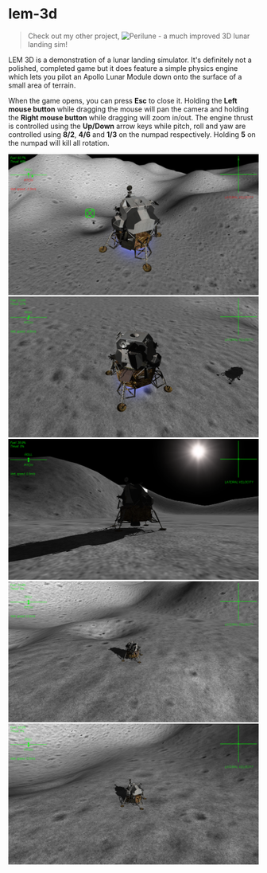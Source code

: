 # lem-3d
> Check out my other project, ![Perilune](https://github.com/george7378/perilune) - a much improved 3D lunar landing sim!

LEM 3D is a demonstration of a lunar landing simulator. It's definitely not a polished, completed game but it does feature a simple physics engine which lets you pilot an Apollo Lunar Module down onto the surface of a small area of terrain.

When the game opens, you can press **Esc** to close it. Holding the **Left mouse button** while dragging the mouse will pan the camera and holding the **Right mouse button** while dragging will zoom in/out. The engine thrust is controlled using the **Up/Down** arrow keys while pitch, roll and yaw are controlled using **8/2**, **4/6** and **1/3** on the numpad respectively. Holding **5** on the numpad will kill all rotation.

![Top of descent](https://raw.githubusercontent.com/george7378/lem-3d/master/_img/1.png)
![Coming in backwards](https://raw.githubusercontent.com/george7378/lem-3d/master/_img/2.png)
![Landed - closeup](https://raw.githubusercontent.com/george7378/lem-3d/master/_img/3.png)
![Landed - distant](https://raw.githubusercontent.com/george7378/lem-3d/master/_img/4.png)
![Landed - distant](https://raw.githubusercontent.com/george7378/lem-3d/master/_img/5.png)
